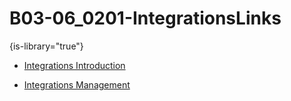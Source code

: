 # B03-06_0201-IntegrationsLinks

{is-library="true"}

<snippet id="B03-06_0201-IntegrationsLinks_snippet">



* [Integrations Introduction](B03-06_0201-Integrations-Intro.md)

* [Integrations Management](B03-06_0205-Integrations-Management.md)



</snippet>